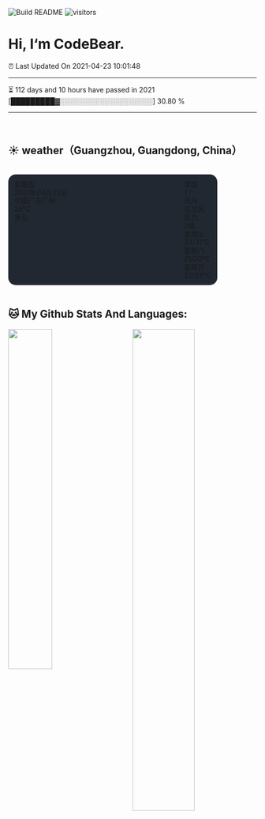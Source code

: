 ![Build README](https://github.com/CB-ysx/CB-ysx/workflows/Build%20README/badge.svg)
![visitors](https://visitor-badge.glitch.me/badge?page_id=CB-ysx)

# Hi, I‘m CodeBear.

⏰ Last Updated On 2021-04-23 10:01:48

---
⏳ 112 days and 10 hours have passed in 2021 [█████████▓░░░░░░░░░░░░░░░░░░░] 30.80 %

---
<br />

## ☀️ weather（Guangzhou, Guangdong, China）

<br />
<link rel="stylesheet" href="http://at.alicdn.com/t/font_2505550_r08f8es8yv.css">
<link rel="stylesheet" href="https://raw.githubusercontent.com/CB-ysx/CB-ysx/master/assets/css/weather.css">

<div class="cb-weather-card-container" style="position: relative;background-color: #212832;border-radius: 15px;padding: 12px;width: 400px;height: 200px;display: flex;justify-content: space-between;line-height: 1.2;">
    <div class='cb-weather-card-box'>
        <div class='card-box-mask'></div>
        <div class='card-box-top'>
            <div class='card-box-week'>星期五</div>
            <div class='card-box-day'>2021年04月23日</div>
            <div class='card-box-address'>中国广东广州</div>
        </div>
        <div class='iconfont icon-2yejianqing'></div>
        <div class='card-boxtemperature'>28°C</div>
        <div class='card-boxtemperature-text'>多云</div>
    </div>
    <div class='cb-weather-text-box'>
        <div class='cb-weather-data-top'>
            <div class='item'>
                <div class='title'>湿度</div>
                <div class='num'>77</div>
            </div>
            <div class='item'>
                <div class='title'>风向</div>
                <div class='num'>东北风</div>
            </div>
            <div class='item'>
                <div class='title'>风力</div>
                <div class='num'>2级</div>
            </div>
        </div>
        <div class='cb-weather-data-feature'><div class='feature-card-item'>
    <div class='iconfont icon-2yejianqing'></div>
    <div>星期五</div>
    <div>23/31℃</div>
</div>
<div class='feature-card-item'>
    <div class='iconfont icon-2yejianqing'></div>
    <div>星期六</div>
    <div>21/30℃</div>
</div>
<div class='feature-card-item'>
    <div class='iconfont icon-2yejianqing'></div>
    <div>星期日</div>
    <div>22/28℃</div>
</div>
</div>
    </div>
</div>


<br />

## 🐱 My Github Stats And Languages:

<img align="left" width="42%" src="https://github-readme-stats.vercel.app/api/top-langs/?username=CB-ysx&layout=compact&text_color=daf7dc&bg_color=151515">
<img align="right" width="50%" src="https://github-readme-stats.vercel.app/api?username=CB-ysx&theme=tokyonight&show_icons=true&icon_color=6392DF">

